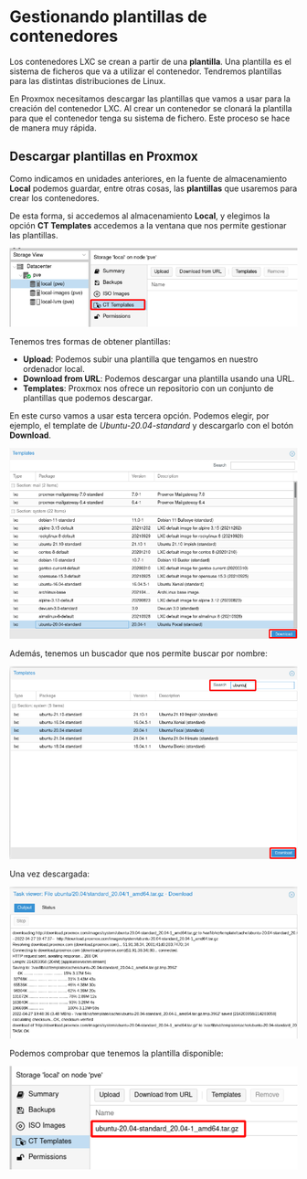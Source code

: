 # Gestionando plantillas de contenedores

Los contenedores LXC se crean a partir de una **plantilla**. Una plantilla es el sistema de ficheros que va a utilizar el contenedor. Tendremos plantillas para las distintas distribuciones de Linux.

En Proxmox necesitamos descargar las plantillas que vamos a usar para la creación del contenedor LXC. Al crear un contenedor se clonará la plantilla para que el contenedor tenga su sistema de fichero. Este proceso se hace de manera muy rápida.

## Descargar plantillas en Proxmox

Como indicamos en unidades anteriores, en la fuente de almacenamiento **Local** podemos guardar, entre otras cosas, las **plantillas** que usaremos para crear los contenedores.

De esta forma, si accedemos al almacenamiento **Local**, y elegimos la opción **CT Templates** accedemos a la ventana que nos permite gestionar las plantillas.

![img](img/template1.png)

Tenemos tres formas de obtener plantillas:

* **Upload**: Podemos subir una plantilla que tengamos en nuestro ordenador local.
* **Download from URL**: Podemos descargar una plantilla usando una URL.
* **Templates**: Proxmox nos ofrece un repositorio con un conjunto de plantillas que podemos descargar.

En este curso vamos a usar esta tercera opción. Podemos elegir, por ejemplo, el template de *Ubuntu-20.04-standard* y descargarlo con el botón **Download**.

![img](img/template2.png)

Además, tenemos un buscador que nos permite buscar por nombre:

![img](img/template3.png)

Una vez descargada: 

![img](img/template4.png)

Podemos comprobar que tenemos la plantilla disponible:

![img](img/template5.png)
